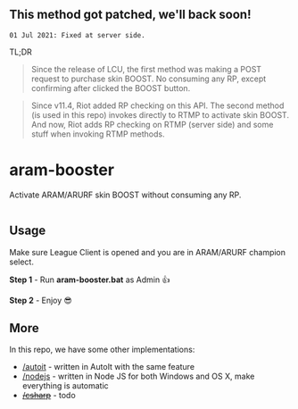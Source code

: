 ## This method got patched, we'll back soon!
```
01 Jul 2021: Fixed at server side.
```

TL;DR

> Since the release of LCU, the first method was making a POST request to purchase skin BOOST. No consuming any RP, except confirming after clicked the BOOST button.

> Since v11.4, Riot added RP checking on this API. The second method (is used in this repo) invokes directly to RTMP to activate skin BOOST. And now, Riot adds RP checking on RTMP (server side) and some stuff when invoking RTMP methods.

# aram-booster

Activate ARAM/ARURF skin BOOST without consuming any RP.

<p align="center">
  <img alt="" src="https://nomi.dev/img/posts/aram-booster/demo.gif" />
</p>

## Usage

Make sure League Client is opened and you are in ARAM/ARURF champion select.

**Step 1** - Run **aram-booster.bat** as Admin 👍

**Step 2** - Enjoy 😎

## More

In this repo, we have some other implementations:
- [/autoit](https://github.com/nomi-san/aram-booster/tree/main/autoit) - written in AutoIt with the same feature
- [/nodejs](https://github.com/nomi-san/aram-booster/tree/main/nodejs) - written in Node JS for both Windows and OS X, make everything is automatic
- [~~/csharp~~](https://github.com/nomi-san/aram-booster/tree/main/csharp) - todo
